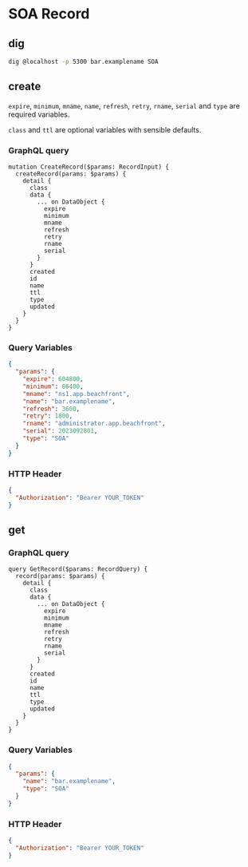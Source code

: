 # SOA Record

## dig

```sh
dig @localhost -p 5300 bar.examplename SOA
```



## create

`expire`, `minimum`, `mname`, `name`, `refresh`, `retry`, `rname`, `serial` and `type` are required variables.

`class` and `ttl` are optional variables with sensible defaults.

### GraphQL query

```sdl
mutation CreateRecord($params: RecordInput) {
  createRecord(params: $params) {
    detail {
      class
      data {
        ... on DataObject {
          expire
          minimum
          mname
          refresh
          retry
          rname
          serial
        }
      }
      created
      id
      name
      ttl
      type
      updated
    }
  }
}
```

### Query Variables

```json
{
  "params": {
    "expire": 604800,
    "minimum": 86400,
    "mname": "ns1.app.beachfront",
    "name": "bar.examplename",
    "refresh": 3600,
    "retry": 1800,
    "rname": "administrator.app.beachfront",
    "serial": 2023092801,
    "type": "SOA"
  }
}
```

### HTTP Header

```json
{
  "Authorization": "Bearer YOUR_TOKEN"
}
```



## get
### GraphQL query

```sdl
query GetRecord($params: RecordQuery) {
  record(params: $params) {
    detail {
      class
      data {
        ... on DataObject {
          expire
          minimum
          mname
          refresh
          retry
          rname
          serial
        }
      }
      created
      id
      name
      ttl
      type
      updated
    }
  }
}
```

### Query Variables

```json
{
  "params": {
    "name": "bar.examplename",
    "type": "SOA"
  }
}
```

### HTTP Header

```json
{
  "Authorization": "Bearer YOUR_TOKEN"
}
```



<!-- https://www.dynu.com/Resources/DNS-Records/SOA-Record -->
